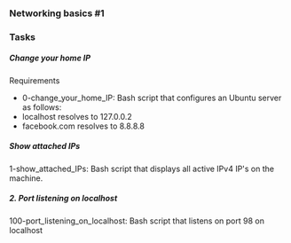 <h3>Networking basics #1</h3>
<h3>Tasks</h3>
<h5>Change your home IP</h5>
<p>Requirements</p>
<ul>
<li>0-change_your_home_IP: Bash script that configures an Ubuntu server as follows:</li>
<li>localhost resolves to 127.0.0.2</li>
<li>facebook.com resolves to 8.8.8.8</li>
</ul>
<h5>Show attached IPs</h5>
<p>1-show_attached_IPs: Bash script that displays all active IPv4 IP's on the machine.</p>
<h5>2. Port listening on localhost</h5>

<p>100-port_listening_on_localhost: Bash script that listens on port 98 on localhost</p>
